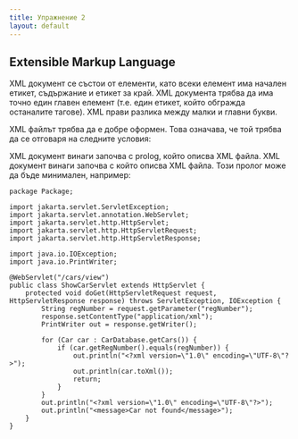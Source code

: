 ```yaml
---
title: Упражнение 2
layout: default
---
```


## Extensible Markup Language
XML документ се състои от елементи, като всеки елемент има начален етикет, съдържание и етикет за край. XML документа трябва да има точно един главен елемент (т.е. един етикет, който обгражда останалите тагове). XML прави разлика между малки и главни букви.

XML файлът трябва да е добре оформен. Това означава, че той трябва да се отговаря на следните условия:

XML документ винаги започва с prolog, който описва XML файла.
XML документ винаги започва с който описва XML файла. Този пролог може да бъде минимален, например:

```
package Package;

import jakarta.servlet.ServletException;
import jakarta.servlet.annotation.WebServlet;
import jakarta.servlet.http.HttpServlet;
import jakarta.servlet.http.HttpServletRequest;
import jakarta.servlet.http.HttpServletResponse;

import java.io.IOException;
import java.io.PrintWriter;

@WebServlet("/cars/view")
public class ShowCarServlet extends HttpServlet {
    protected void doGet(HttpServletRequest request, HttpServletResponse response) throws ServletException, IOException {
        String regNumber = request.getParameter("regNumber");
        response.setContentType("application/xml");
        PrintWriter out = response.getWriter();

        for (Car car : CarDatabase.getCars()) {
            if (car.getRegNumber().equals(regNumber)) {
                out.println("<?xml version=\"1.0\" encoding=\"UTF-8\"?>");
                out.println(car.toXml());
                return;
            }
        }
        out.println("<?xml version=\"1.0\" encoding=\"UTF-8\"?>");
        out.println("<message>Car not found</message>");
    }
}
```
